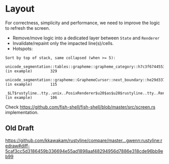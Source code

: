 # Layout

For correctness, simplicity and performance,
we need to improve the logic to refresh the screen.

* Remove/move logic into a dedicated layer between `State` and `Renderer`
* Invalidate/repaint only the impacted line(s)/cells.
* Hotspots:
```
Sort by top of stack, same collapsed (when >= 5):
        unicode_segmentation::tables::grapheme::grapheme_category::h7c3f67445534791a  (in example)        329
        unicode_segmentation::grapheme::GraphemeCursor::next_boundary::he29d337853eeb707  (in example)        115
        _$LT$rustyline..tty..unix..PosixRenderer$u20$as$u20$rustyline..tty..Renderer$GT$::calculate_position::h27c3e32aa6d92973  (in example)        106
```

Check <https://github.com/fish-shell/fish-shell/blob/master/src/screen.rs> implementation.

## Old Draft

<https://github.com/kkawakam/rustyline/compare/master...gwenn:rustyline:redraw#diff-5caf3cc5d3186459b336694e55ad1898aaf48294956d7886e318cde96bb9eb99>
